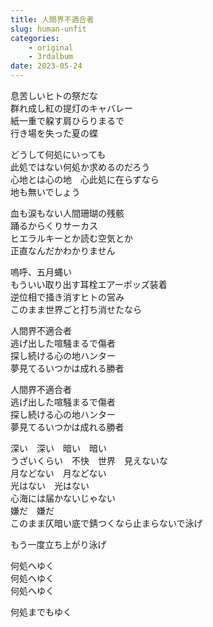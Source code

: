 ```yaml
---
title: 人間界不適合者
slug: human-unfit
categories:
    - original
    - 3rdalbum
date: 2023-05-24
---
```


息苦しいヒトの祭だな  
群れ成し紅の提灯のキャバレー  
紙一重で躱す肩ひらりまるで  
行き場を失った夏の蝶  

どうして何処にいっても  
此処ではない何処か求めるのだろう  
心地とは心の地　心此処に在らずなら  
地も無いでしょう  

血も涙もない人間珊瑚の残骸  
踊るからくりサーカス  
ヒエラルキーとか読む空気とか  
正直なんだかわかりません  

嗚呼、五月蝿い  
もういい取り出す耳栓エアーポッズ装着  
逆位相で掻き消すヒトの営み  
このまま世界ごと打ち消せたなら  

人間界不適合者  
逃げ出した喧騒まるで傷者  
探し続ける心の地ハンター  
夢見てるいつかは成れる勝者  

人間界不適合者  
逃げ出した喧騒まるで傷者  
探し続ける心の地ハンター  
夢見てるいつかは成れる勝者  

深い　深い　暗い　暗い  
うざいくらい　不快　世界　見えないな  
月などない　月などない  
光はない　光はない  
心海には届かないじゃない  
嫌だ　嫌だ  
このまま仄暗い底で錆つくなら止まらないで泳げ  

もう一度立ち上がり泳げ  

何処へゆく  
何処へゆく  
何処へゆく  

何処までもゆく  